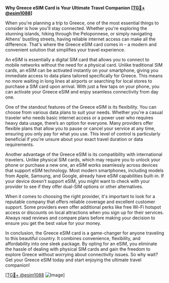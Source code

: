 **Why Greece eSIM Card is Your Ultimate Travel Companion [[TG💪+ @esim1088](https://t.me/s/esim1088)]**

When you're planning a trip to Greece, one of the most essential things to consider is how you'll stay connected. Whether you're exploring the stunning islands, hiking through the Peloponnese, or simply navigating Athens' bustling streets, having reliable internet access can make all the difference. That's where the Greece eSIM card comes in – a modern and convenient solution that simplifies your travel experience.

An eSIM is essentially a digital SIM card that allows you to connect to mobile networks without the need for a physical card. Unlike traditional SIM cards, an eSIM can be activated instantly on your smartphone, giving you immediate access to data plans tailored specifically for Greece. This means no more waiting in long lines at airports or searching for local stores to purchase a SIM card upon arrival. With just a few taps on your phone, you can activate your Greece eSIM and enjoy seamless connectivity from day one.

One of the standout features of the Greece eSIM is its flexibility. You can choose from various data plans to suit your needs. Whether you're a casual traveler who needs basic internet access or a power user who requires heavy data usage, there’s an option for everyone. Many providers offer flexible plans that allow you to pause or cancel your service at any time, ensuring you only pay for what you use. This level of control is particularly beneficial if you're unsure about your exact travel duration or data requirements.

Another advantage of the Greece eSIM is its compatibility with international travelers. Unlike physical SIM cards, which may require you to unlock your phone or purchase a new one, an eSIM works seamlessly across devices that support eSIM technology. Most modern smartphones, including models from Apple, Samsung, and Google, already have eSIM capabilities built-in. If your device doesn’t support eSIM, you might want to check with your provider to see if they offer dual-SIM options or other alternatives.

When it comes to choosing the right provider, it's important to look for a reputable company that offers reliable coverage and excellent customer support. Some providers even offer additional perks like free Wi-Fi hotspot access or discounts on local attractions when you sign up for their services. Always read reviews and compare plans before making your decision to ensure you get the best value for your money.

In conclusion, the Greece eSIM card is a game-changer for anyone traveling to this beautiful country. It combines convenience, flexibility, and affordability into one sleek package. By opting for an eSIM, you eliminate the hassle of dealing with physical SIM cards and gain the freedom to explore Greece without worrying about connectivity issues. So why wait? Get your Greece eSIM today and start enjoying the ultimate travel companion! 

[[TG💪+ @esim1088](https://t.me/s/esim1088) ![Image](https://i.postimg.cc/Y0z9fWf4/image.png)]